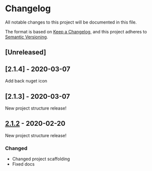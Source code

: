 # Changelog
All notable changes to this project will be documented in this file.

The format is based on [Keep a Changelog](https://keepachangelog.com/en/1.0.0/),
and this project adheres to [Semantic Versioning](https://semver.org/spec/v2.0.0.html).

## [Unreleased]

## [2.1.4] - 2020-03-07
Add back nuget icon

## [2.1.3] - 2020-03-07
New project structure release!

## [2.1.2] - 2020-02-20
New project structure release!

### Changed
- Changed project scaffolding
- Fixed docs

[2.1.2]: https://github.com/lefthandedgoat/canopy/releases/tag/v2.1.2